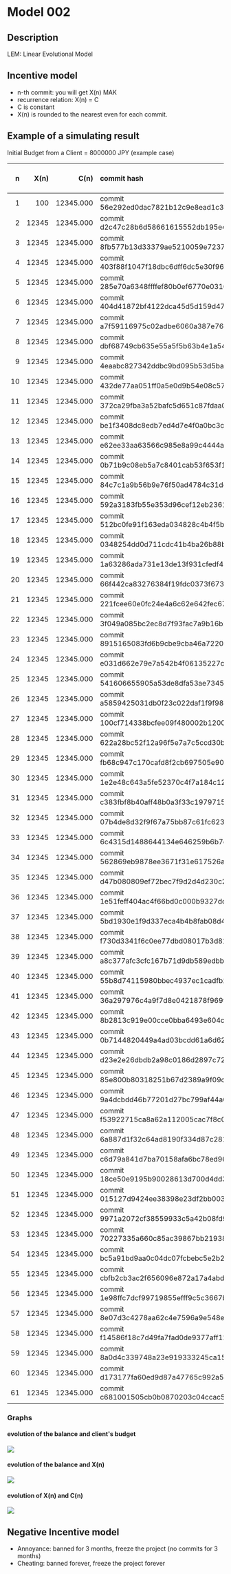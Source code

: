 # Model 002

## Description 

LEM: Linear Evolutional Model

## Incentive model

 * n-th commit: you will get X(n) MAK
 * recurrence relation: X(n) = C
 * C is constant
 * X(n) is rounded to the nearest even for each commit.

## Example of a simulating result

Initial Budget from a Client = 8000000 JPY (example case)

| n | X(n) | C(n) | commit hash | balance (MAK) | Client's Budget (JPY) |
|---:|---:|---:|:---| ---:|---:|
| 1 | 100 | 12345.000 | commit 56e292ed0dac7821b12c9e8ead1c32d189ab47aa | 100 | 7999900|
| 2 | 12345 | 12345.000 | commit d2c47c28b6d58661615552db195e4e20f85c6f24 | 12445 | 7987555|
| 3 | 12345 | 12345.000 | commit 8fb577b13d33379ae5210059e7237889b1030940 | 24790 | 7975210|
| 4 | 12345 | 12345.000 | commit 403f88f1047f18dbc6dff6dc5e30f96d2e47a16d | 37135 | 7962865|
| 5 | 12345 | 12345.000 | commit 285e70a6348ffffef80b0ef6770e0310ed1db47e | 49480 | 7950520|
| 6 | 12345 | 12345.000 | commit 404d41872bf4122dca45d5d159d47c39d6a71490 | 61825 | 7938175|
| 7 | 12345 | 12345.000 | commit a7f59116975c02adbe6060a387e7656d4c147942 | 74170 | 7925830|
| 8 | 12345 | 12345.000 | commit dbf68749cb635e55a5f5b63b4e1a5477752ea886 | 86515 | 7913485|
| 9 | 12345 | 12345.000 | commit 4eaabc827342ddbc9bd095b53d5ba0b97e3c3a86 | 98860 | 7901140|
| 10 | 12345 | 12345.000 | commit 432de77aa051ff0a5e0d9b54e08c57d9787b6729 | 111205 | 7888795|
| 11 | 12345 | 12345.000 | commit 372ca29fba3a52bafc5d651c87fdaa0edd09ee0b | 123550 | 7876450|
| 12 | 12345 | 12345.000 | commit be1f3408dc8edb7ed4d7e4f0a0bc3c89dc70ecd7 | 135895 | 7864105|
| 13 | 12345 | 12345.000 | commit e62ee33aa63566c985e8a99c4444af4ff4555e43 | 148240 | 7851760|
| 14 | 12345 | 12345.000 | commit 0b71b9c08eb5a7c8401cab53f653f1d7d0a0d234 | 160585 | 7839415|
| 15 | 12345 | 12345.000 | commit 84c7c1a9b56b9e76f50ad4784c31de55bf95152c | 172930 | 7827070|
| 16 | 12345 | 12345.000 | commit 592a3183fb55e353d96cef12eb2361e51123c85d | 185275 | 7814725|
| 17 | 12345 | 12345.000 | commit 512bc0fe91f163eda034828c4b4f5b9d49a5fbd6 | 197620 | 7802380|
| 18 | 12345 | 12345.000 | commit 0348254dd0d711cdc41b4ba26b88ba85fe0a8940 | 209965 | 7790035|
| 19 | 12345 | 12345.000 | commit 1a63286ada731e13de13f931cfedf44088bfe997 | 222310 | 7777690|
| 20 | 12345 | 12345.000 | commit 66f442ca83276384f19fdc0373f673fe1e036983 | 234655 | 7765345|
| 21 | 12345 | 12345.000 | commit 221fcee60e0fc24e4a6c62e642fec67b2c6ed01c | 247000 | 7753000|
| 22 | 12345 | 12345.000 | commit 3f049a085bc2ec8d7f93fac7a9b16b22884e5a4c | 259345 | 7740655|
| 23 | 12345 | 12345.000 | commit 8915165083fd6b9cbe9cba46a722033d9d43f5ee | 271690 | 7728310|
| 24 | 12345 | 12345.000 | commit e031d662e79e7a542b4f06135227c7022ef23c05 | 284035 | 7715965|
| 25 | 12345 | 12345.000 | commit 541606655905a53de8dfa53ae734504b79a5e02e | 296380 | 7703620|
| 26 | 12345 | 12345.000 | commit a5859425031db0f23c022daf1f9f98cb15cb5a56 | 308725 | 7691275|
| 27 | 12345 | 12345.000 | commit 100cf714338bcfee09f480002b12001f09cd70cb | 321070 | 7678930|
| 28 | 12345 | 12345.000 | commit 622a28bc52f12a96f5e7a7c5ccd30b10070d18ce | 333415 | 7666585|
| 29 | 12345 | 12345.000 | commit fb68c947c170cafd8f2cb697505e90186c850c51 | 345760 | 7654240|
| 30 | 12345 | 12345.000 | commit 1e2e48c643a5fe52370c4f7a184c12af2014aa33 | 358105 | 7641895|
| 31 | 12345 | 12345.000 | commit c383fbf8b40aff48b0a3f33c1979715a6599257e | 370450 | 7629550|
| 32 | 12345 | 12345.000 | commit 07b4de8d32f9f67a75bb87c61fc62339e710f719 | 382795 | 7617205|
| 33 | 12345 | 12345.000 | commit 6c4315d1488644134e646259b6b7def435dccd4d | 395140 | 7604860|
| 34 | 12345 | 12345.000 | commit 562869eb9878ee3671f31e617526a9f7b4fb53ed | 407485 | 7592515|
| 35 | 12345 | 12345.000 | commit d47b080809ef72bec7f9d2d4d230c21d8ea4130d | 419830 | 7580170|
| 36 | 12345 | 12345.000 | commit 1e51feff404ac4f66bd0c000b9327dd5cbba23de | 432175 | 7567825|
| 37 | 12345 | 12345.000 | commit 5bd1930e1f9d337eca4b4b8fab08d4198fa92726 | 444520 | 7555480|
| 38 | 12345 | 12345.000 | commit f730d3341f6c0ee77dbd08017b3d81e8f967c46e | 456865 | 7543135|
| 39 | 12345 | 12345.000 | commit a8c377afc3cfc167b71d9db589edbb4ce8d2c56b | 469210 | 7530790|
| 40 | 12345 | 12345.000 | commit 55b8d74115980bbec4937ec1cadfb225c7a0ffc7 | 481555 | 7518445|
| 41 | 12345 | 12345.000 | commit 36a297976c4a9f7d8e0421878f96999b743b2238 | 493900 | 7506100|
| 42 | 12345 | 12345.000 | commit 8b2813c919e00cce0bba6493e604c029d232ab2a | 506245 | 7493755|
| 43 | 12345 | 12345.000 | commit 0b7144820449a4ad03bcdd61a6d62a074aef1a05 | 518590 | 7481410|
| 44 | 12345 | 12345.000 | commit d23e2e26dbdb2a98c0186d2897c72249fc26a260 | 530935 | 7469065|
| 45 | 12345 | 12345.000 | commit 85e800b80318251b67d2389a9f09c20b92149948 | 543280 | 7456720|
| 46 | 12345 | 12345.000 | commit 9a4dcbdd46b77201d27bc799af44a0ea13edfe54 | 555625 | 7444375|
| 47 | 12345 | 12345.000 | commit f53922715ca8a62a112005cac7f8c043aea06be1 | 567970 | 7432030|
| 48 | 12345 | 12345.000 | commit 6a887d1f32c64ad8190f334d87c2813616a5ab6a | 580315 | 7419685|
| 49 | 12345 | 12345.000 | commit c6d79a841d7ba70158afa6bc78ed96739de69fa0 | 592660 | 7407340|
| 50 | 12345 | 12345.000 | commit 18ce50e9195b90028613d700d4dd3ef8d341fb55 | 605005 | 7394995|
| 51 | 12345 | 12345.000 | commit 015127d9424ee38398e23df2bb0030c3b0e79250 | 617350 | 7382650|
| 52 | 12345 | 12345.000 | commit 9971a2072cf38559933c5a42b08fd9a37b63162c | 629695 | 7370305|
| 53 | 12345 | 12345.000 | commit 70227335a660c85ac39867bb219389e036f4e31c | 642040 | 7357960|
| 54 | 12345 | 12345.000 | commit bc5a91bd9aa0c04dc07fcbebc5e2b2f1e3522ad8 | 654385 | 7345615|
| 55 | 12345 | 12345.000 | commit cbfb2cb3ac2f656096e872a17a4abdd40e56fed7 | 666730 | 7333270|
| 56 | 12345 | 12345.000 | commit 1e98ffc7dcf99719855efff9c5c3667bc98f658f | 679075 | 7320925|
| 57 | 12345 | 12345.000 | commit 8e07d3c4278aa62c4e7596a9e548ea07d5461056 | 691420 | 7308580|
| 58 | 12345 | 12345.000 | commit f14586f18c7d49fa7fad0de9377aff11ca5cb16e | 703765 | 7296235|
| 59 | 12345 | 12345.000 | commit 8a0d4c339748a23e919333245ca158c4e45f6e2f | 716110 | 7283890|
| 60 | 12345 | 12345.000 | commit d173177fa60ed9d87a47765c992a565bbf1aea6f | 728455 | 7271545|
| 61 | 12345 | 12345.000 | commit c681001505cb0b0870203c04ccac5492f455bc30 | 740800 | 7259200|




### Graphs

#### evolution of the balance and client's budget
<img src="./graph1.gif">

#### evolution of the balance and X(n)
<img src="./graph2.gif">

#### evolution of X(n) and C(n)
<img src="./graph3.gif">



## Negative Incentive model

 * Annoyance: banned for 3 months, freeze the project (no commits for 3 months)
 * Cheating: banned forever, freeze the project forever

